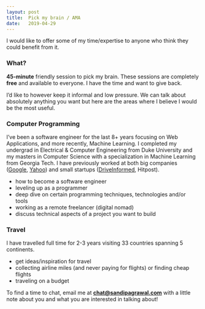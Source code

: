 ```yaml
---
layout: post
title:  Pick my brain / AMA
date:   2019-04-29
---
```


I would like to offer some of my time/expertise to anyone who think they could benefit from it.

### What?
**45-minute** friendly session to pick my brain. These sessions are completely **free** and available to everyone. I have the time and want to give back.

I’d like to however keep it informal and low pressure. We can talk about absolutely anything you want but here are the areas where I believe I would be the most useful.

### Computer Programming
I’ve been a software engineer for the last 8+ years focusing on Web Applications, and more recently, Machine Learning. I completed my undergrad in Electrical & Computer Engineering from Duke University and my masters in Computer Science with a specialization in Machine Learning from Georgia Tech. I have previously worked at both big companies ([Google](https://www.youtube.com/), [Yahoo](https://www.yahoo.com/)) and small startups ([DriveInformed](https://www.driveinformed.com/), Hitpost).

- how to become a software engineer
- leveling up as a programmer
- deep dive on certain programming techniques, technologies and/or tools
- working as a remote freelancer (digital nomad)
- discuss technical aspects of a project you want to build

### Travel
I have travelled full time for 2-3 years visiting 33 countries spanning 5 continents.

 - get ideas/inspiration for travel
 - collecting airline miles (and never paying for flights) or finding cheap flights
 - traveling on a budget

To find a time to chat, email me at **chat@sandipagrawal.com** with a little note about you and what you are interested in talking about!
